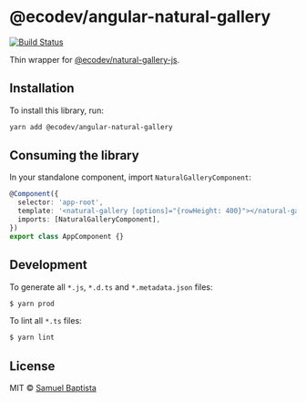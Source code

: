 # @ecodev/angular-natural-gallery

[![Build Status](https://github.com/Ecodev/angular-natural-gallery/workflows/main/badge.svg)](https://github.com/Ecodev/angular-natural-gallery/actions)

Thin wrapper for [@ecodev/natural-gallery-js](https://github.com/Ecodev/natural-gallery-js).

## Installation

To install this library, run:

```bash
yarn add @ecodev/angular-natural-gallery
```

## Consuming the library

In your standalone component, import `NaturalGalleryComponent`:

```typescript
@Component({
  selector: 'app-root',
  template: '<natural-gallery [options]="{rowHeight: 400}"></natural-gallery>',
  imports: [NaturalGalleryComponent],
})
export class AppComponent {}
```

## Development

To generate all `*.js`, `*.d.ts` and `*.metadata.json` files:

```bash
$ yarn prod
```

To lint all `*.ts` files:

```bash
$ yarn lint
```

## License

MIT © [Samuel Baptista](mailto:samuel.baptista@ecodev.ch)
